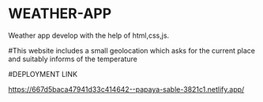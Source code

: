 # WEATHER-APP
Weather app develop with the help of html,css,js.


#This website includes a small geolocation which asks for the current place and suitably informs of the temperature

#DEPLOYMENT LINK

https://667d5baca47941d33c414642--papaya-sable-3821c1.netlify.app/
